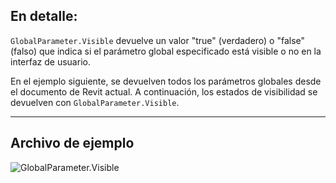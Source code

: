 ## En detalle:
`GlobalParameter.Visible` devuelve un valor "true" (verdadero) o "false" (falso) que indica si el parámetro global especificado está visible o no en la interfaz de usuario.

En el ejemplo siguiente, se devuelven todos los parámetros globales desde el documento de Revit actual. A continuación, los estados de visibilidad se devuelven con `GlobalParameter.Visible`.
___
## Archivo de ejemplo

![GlobalParameter.Visible](./Revit.Elements.GlobalParameter.Visible_img.jpg)
